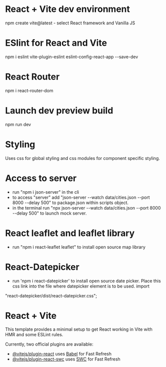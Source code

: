 # React + Vite dev environment

npm create vite@latest - select React framework and Vanilla JS

# ESlint for React and Vite

npm i eslint vite-plugin-eslint eslint-config-react-app --save-dev

# React Router

npm i react-router-dom

# Launch dev preview build

npm run dev

# Styling

Uses css for global styling and css modules for component specific styling.

# Access to server

- run "npm i json-server" in the cli
- to access "server" add "json-server --watch data/cities.json --port 8000 --delay 500" to package.json within scripts object. 
- in the terminal run "npx json-server --watch data/cities.json --port 8000 --delay 500" to launch mock server.

# React leaflet and leaflet library

- run "npm i react-leaflet leaflet" to install open source map library

# React-Datepicker
- run 'npm i react-datepicker' to install open source date picker. Place this css link into the file where datepicker element is to be used. import 

"react-datepicker/dist/react-datepicker.css";
# React + Vite

This template provides a minimal setup to get React working in Vite with HMR and some ESLint rules.

Currently, two official plugins are available:

- [@vitejs/plugin-react](https://github.com/vitejs/vite-plugin-react/blob/main/packages/plugin-react/README.md) uses [Babel](https://babeljs.io/) for Fast Refresh
- [@vitejs/plugin-react-swc](https://github.com/vitejs/vite-plugin-react-swc) uses [SWC](https://swc.rs/) for Fast Refresh
